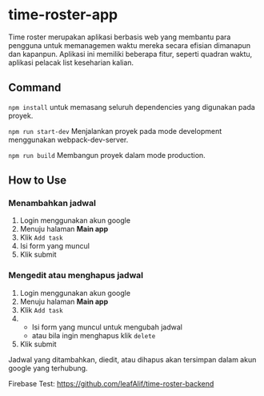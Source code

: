 # time-roster-app

Time roster merupakan aplikasi berbasis web yang membantu para pengguna untuk memanagemen waktu mereka secara efisian dimanapun dan kapanpun.
Aplikasi ini memiliki beberapa fitur, seperti quadran waktu, aplikasi pelacak list keseharian kalian.

## Command

`npm install` untuk memasang seluruh dependencies yang digunakan pada proyek.

`npm run start-dev` Menjalankan proyek pada mode development menggunakan webpack-dev-server.

`npm run build` Membangun proyek dalam mode production.

## How to Use

### Menambahkan jadwal
1. Login menggunakan akun google
2. Menuju halaman **Main app**
3. Klik `Add task`
4. Isi form yang muncul
5. Klik submit

### Mengedit atau menghapus jadwal
1. Login menggunakan akun google
2. Menuju halaman **Main app**
3. Klik `Add task`
4. * Isi form yang muncul untuk mengubah jadwal
   * atau bila ingin menghapus klik `delete`
5. Klik submit

Jadwal yang ditambahkan, diedit, atau dihapus akan tersimpan dalam akun google yang terhubung.

Firebase Test:
https://github.com/leafAlif/time-roster-backend